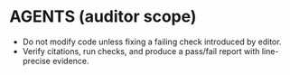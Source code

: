 ﻿# AGENTS (auditor scope)
- Do not modify code unless fixing a failing check introduced by editor.
- Verify citations, run checks, and produce a pass/fail report with line-precise evidence.
